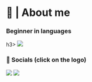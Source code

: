# 📄 | About me

<h3>Beginner in languages</h3>h3>
<img src="https://skillicons.dev/icons?i=lua,js,discordjs,nodejs" />
<h3>📱 Socials (click on the logo)</h3>
<a href="https://discord.com/users/909006358928580649"><img src="https://skillicons.dev/icons?i=discord"/></a>
<a href="https://www.instagram.com/tickly50_/"><img src="https://skillicons.dev/icons?i=instagram"/></a>
